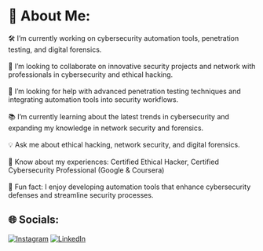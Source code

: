 # 💫 About Me:
🛠️ I’m currently working on cybersecurity automation tools, penetration testing, and digital forensics.<br><br>🤝 I’m looking to collaborate on innovative security projects and network with professionals in cybersecurity and ethical hacking.<br><br>🧠 I’m looking for help with advanced penetration testing techniques and integrating automation tools into security workflows.<br><br>📚 I’m currently learning about the latest trends in cybersecurity and expanding my knowledge in network security and forensics.<br><br>💡 Ask me about ethical hacking, network security, and digital forensics.<br><br>📝 Know about my experiences: Certified Ethical Hacker, Certified Cybersecurity Professional (Google & Coursera)<br><br>🎯 Fun fact: I enjoy developing automation tools that enhance cybersecurity defenses and streamline security processes.


## 🌐 Socials:
[![Instagram](https://img.shields.io/badge/Instagram-%23E4405F.svg?logo=Instagram&logoColor=white)](https://instagram.com/cyber_semurai) [![LinkedIn](https://img.shields.io/badge/LinkedIn-%230077B5.svg?logo=linkedin&logoColor=white)](https://linkedin.com/in/ammar-abid-7b41272b9) 
